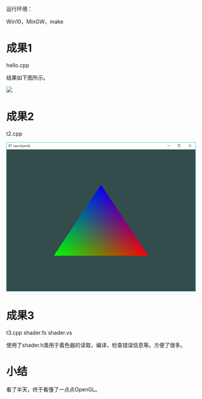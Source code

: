 运行环境：

Win10，MinGW，make


# 成果1

hello.cpp

结果如下图所示。

![](https://i.loli.net/2018/05/01/5ae74ff992d79.gif)


# 成果2

t2.cpp

![](figure/2018-05-01-01-23-54.png)

# 成果3

t3.cpp
shader.fs
shader.vs

使用了shader.h类用于着色器的读取，编译，检查错误信息等。方便了很多。

# 小结

看了半天，终于看懂了一点点OpenGL。